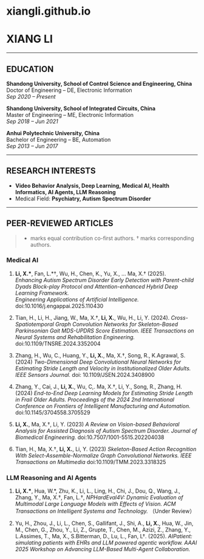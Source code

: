 # xiangli.github.io
# XIANG LI

---

## EDUCATION
**Shandong University, School of Control Science and Engineering, China**  
Doctor of Engineering – DE, Electronic Information  
_Sep 2020 – Present_

**Shandong University, School of Integrated Circuits, China**  
Master of Engineering – ME, Electronic Information  
_Sep 2018 – Jun 2021_

**Anhui Polytechnic University, China**  
Bachelor of Engineering – BE, Automation  
_Sep 2013 – Jun 2017_

---

## RESEARCH INTERESTS
- **Video Behavior Analysis, Deep Learning, Medical AI, Health Informatics, AI Agents, LLM Reasoning**  
- Medical Field: **Psychiatry, Autism Spectrum Disorder**

---

## PEER-REVIEWED ARTICLES
> * marks equal contribution co-first authors. † marks corresponding authors.

### Medical AI
1. **Li, X.\***, Fan, L.*†, Wu, H., Chen, K., Yu, X., ... Ma, X.† (2025).  
   *Enhancing Autism Spectrum Disorder Early Detection with Parent-child Dyads Block-play Protocol and Attention-enhanced Hybrid Deep Learning Framework.*  
   *Engineering Applications of Artificial Intelligence.* doi:10.1016/j.engappai.2025.110430  

2. Tian, H., Li, H., Jiang, W., Ma, X.†, **Li, X.**, Wu, H., Li, Y. (2024).
   *Cross-Spatiotemporal Graph Convolution Networks for Skeleton-Based Parkinsonian Gait MDS-UPDRS Score Estimation.*
   *IEEE Transactions on Neural Systems and Rehabilitation Engineering.* doi:10.1109/TNSRE.2024.3352004

3. Zhang, H., Wu, C., Huang, Y., **Li, X.**, Ma, X.†, Song, R., K.Agrawal, S. (2024)
   *Two-Dimensional Deep Convolutional Neural Networks for Estimating Stride Length and Velocity in Institutionalized Older Adults.*
   *IEEE Sensors Journal.* doi: 10.1109/JSEN.2024.3408900

4. Zhang, Y., Cai, J., **Li, X.**, Wu, C,. Ma, X.†, Li, Y., Song, R., Zhang, H. (2024)
   *End-to-End Deep Learning Models for Estimating Stride Length in Frail Older Adults.*
   *Proceedings of the 2024 2nd International Conference on Frontiers of Intelligent Manufacturing and Automation.* doi:10.1145/3704558.3705529 

5. **Li, X.**, Ma, X.†, Li, Y. (2023)
   *A Review on Vision-based Behavioral Analysis for Assisted Diagnosis of Autism Spectrum Disorder.*
   *Journal of Biomedical Engineering.* doi:10.7507/1001-5515.202204038
   
5. Tian, H., Ma, X.†, **Li, X.**, Li, Y. (2023)
   *Skeleton-Based Action Recognition With Select-Assemble-Normalize Graph Convolutional Networks.*
   *IEEE Transactions on Multimedia* doi:10.1109/TMM.2023.3318325

### LLM Reasoning and AI Agents
1. **Li, X.\***, Hua, W.*, Zhu, K., Li, L., Ling, H., Chi, J., Dou, Q., Wang, J., Zhang, Y., Ma, X.†, Fan, L.†,
   *NPHardEval4V: Dynamic Evaluation of Multimodal Large Language Models with Effects of Vision.*
   *ACM Transactions on Intelligent Systems and Technology.* （Under Review）

2. Yu, H., Zhou, J., Li, L., Chen, S., Gallifant, J., Shi, A., **Li, X.**, Hua, W., Jin, M., Chen, G., Zhou, Y., Li, Z., Grupte, T., Chen, M., Azizi, Z., Zhang, Y., L.Assimes, T., Ma, X., S.Bitterman, D., Lu, L., Fan, L†. (2025).
   *AIPatient: simulating patients with EHRs and LLM powered agentic workflow.*
   *AAAI 2025 Workshop on Advancing LLM-Based Multi-Agent Collaboration.* 
   


